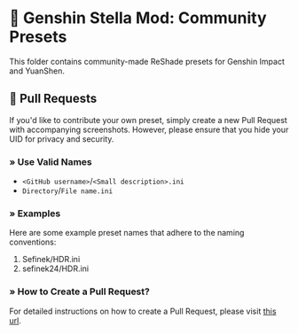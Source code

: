 # 🌠 Genshin Stella Mod: Community Presets
This folder contains community-made ReShade presets for Genshin Impact and YuanShen.

## 👥 Pull Requests
If you'd like to contribute your own preset, simply create a new Pull Request with accompanying screenshots. However, please ensure that you hide your UID for privacy and security.

### » Use Valid Names
* `<GitHub username>`/`<Small description>.ini`
* `Directory`/`File name.ini`

### » Examples
Here are some example preset names that adhere to the naming conventions:
1. Sefinek/HDR.ini
2. sefinek24/HDR.ini

### » How to Create a Pull Request?
For detailed instructions on how to create a Pull Request, please visit [this url](https://github.com/sefinek24/Stella-Mod-Resources#-collaboration).